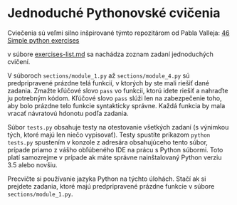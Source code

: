 Jednoduché Pythonovské cvičenia
===============================

Cviečenia sú veľmi silno inšpirované týmto repozitárom od Pabla Valleja: [46 Simple python exercises](https://github.com/PabloVallejo/python-exercises/blob/master/exercises-list.md)

v súbore [exercises-list.md](exercises-list.md) sa nachádza zoznam zadaní jednoduchých cvičení. 

V súboroch `sections/module_1.py` až `sections/module_4.py` sú predpripravené prázdne telá funkcií, v ktorých by ste mali riešiť dané zadania. Zmažte kľúčové slovo `pass` vo funkcii, ktorú idete riešiť a nahraďte ju potrebným kódom. Kľúčové slovo `pass` slúži len na zabezpečenie toho, aby bolo prázdne telo funkcie syntakticky správne. Každá funkcia by mala vracať návratovú hdonotu podľa zadania. 

Súbor `tests.py` obsahuje testy na otestovanie všetkých zadaní (s výnimkou tých, ktoré majú len niečo vypisovať). Testy spustíte príkazom `python tests.py` spustením v konzole z adresára obsahujúceho tento súbor, prípade priamo z vášho obľúbeného IDE na prácu s Python súbormi. Toto platí samozrejme v prípade ak máte správne nainštalovaný Python verziu 3.5 alebo novšiu.

Precvičte si používanie jazyka Python na týchto úlohách. Stačí ak si prejdete zadania, ktoré majú predpripravené prázdne funkcie v súbore `sections/module_1.py`.



